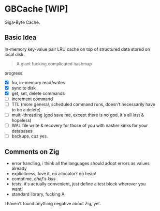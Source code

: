 # GBCache [WIP]

Giga-Byte Cache.

## Basic Idea

In-memory key-value pair LRU cache on top of structured data stored on local disk.
> A giant fucking complicated hashmap

progress:
- [x] lru, in-memory read/writes
- [x] sync to disk
- [x] get, set, delete commands
- [ ] increment command
- [ ] TTL (more general, scheduled command runs, doesn't necessarily have to be a delete)
- [ ] multi-threading (god save me, except there is no god, it's all lost & hopeless)
- [ ] WAL file write & recovery for those of you with nastier kinks for your databases
- [ ] backups, cuz yes.

## Comments on Zig
- error handling, i think all the languages should adopt errors as values already
- explicitness, love it, no allocator? no heap!
- comptime, *chef's kiss*
- tests, it's actually convenient, just define a test block wherever you want!
- standard library, fucking A

I haven't found anything negative about Zig, yet.
